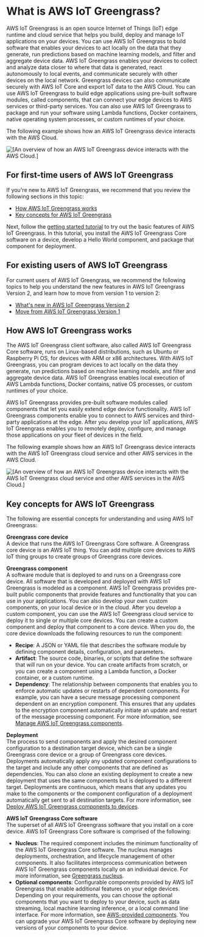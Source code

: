 # What is AWS IoT Greengrass?<a name="what-is-iot-greengrass"></a>

AWS IoT Greengrass is an open source Internet of Things \(IoT\) edge runtime and cloud service that helps you build, deploy and manage IoT applications on your devices\. You can use AWS IoT Greengrass to build software that enables your devices to act locally on the data that they generate, run predictions based on machine learning models, and filter and aggregate device data\. AWS IoT Greengrass enables your devices to collect and analyze data closer to where that data is generated, react autonomously to local events, and communicate securely with other devices on the local network\. Greengrass devices can also communicate securely with AWS IoT Core and export IoT data to the AWS Cloud\. You can use AWS IoT Greengrass to build edge applications using pre\-built software modules, called components, that can connect your edge devices to AWS services or third\-party services\. You can also use AWS IoT Greengrass to package and run your software using Lambda functions, Docker containers, native operating system processes, or custom runtimes of your choice\. 

The following example shows how an AWS IoT Greengrass device interacts with the AWS Cloud\.

![\[An overview of how an AWS IoT Greengrass device interacts with the AWS Cloud.\]](http://docs.aws.amazon.com/greengrass/v2/developerguide/images/greengrass-overview.png)

## For first\-time users of AWS IoT Greengrass<a name="first-time-user"></a>

If you're new to AWS IoT Greengrass, we recommend that you review the following sections in this topic:
+ [How AWS IoT Greengrass works](#how-it-works)
+ [Key concepts for AWS IoT Greengrass](#concept-overview)

Next, follow the [getting started tutorial](getting-started.md) to try out the basic features of AWS IoT Greengrass\. In this tutorial, you install the AWS IoT Greengrass Core software on a device, develop a Hello World component, and package that component for deployment\.

## For existing users of AWS IoT Greengrass<a name="existing-users"></a>

For current users of AWS IoT Greengrass, we recommend the following topics to help you understand the new features in AWS IoT Greengrass Version 2, and learn how to move from version 1 to version 2:
+ [What's new in AWS IoT Greengrass Version 2](greengrass-v2-whats-new.md)
+ [Move from AWS IoT Greengrass Version 1](move-from-v1.md)

## How AWS IoT Greengrass works<a name="how-it-works"></a>

The AWS IoT Greengrass client software, also called AWS IoT Greengrass Core software, runs on Linux\-based distributions, such as Ubuntu or Raspberry Pi OS, for devices with ARM or x86 architectures\. With AWS IoT Greengrass, you can program devices to act locally on the data they generate, run predictions based on machine learning models, and filter and aggregate device data\. AWS IoT Greengrass enables local execution of AWS Lambda functions, Docker contains, native OS processes, or custom runtimes of your choice\. 

AWS IoT Greengrass provides pre\-built software modules called components that let you easily extend edge device functionality\. AWS IoT Greengrass components enable you to connect to AWS services and third\-party applications at the edge\. After you develop your IoT applications, AWS IoT Greengrass enables you to remotely deploy, configure, and manage those applications on your fleet of devices in the field\.

The following example shows how an AWS IoT Greengrass device interacts with the AWS IoT Greengrass cloud service and other AWS services in the AWS Cloud\.

![\[An overview of how an AWS IoT Greengrass device interacts with the AWS IoT Greengrass cloud service and other AWS services in the AWS Cloud.\]](http://docs.aws.amazon.com/greengrass/v2/developerguide/images/greengrass-interaction.png)

## Key concepts for AWS IoT Greengrass<a name="concept-overview"></a>

The following are essential concepts for understanding and using AWS IoT Greengrass: 

****Greengrass core device****  
A device that runs the AWS IoT Greengrass Core software\. A Greengrass core device is an AWS IoT thing\. You can add multiple core devices to AWS IoT thing groups to create groups of Greengrass core devices\.

****Greengrass component****  
A software module that is deployed to and runs on a Greengrass core device\. All software that is developed and deployed with AWS IoT Greengrass is modeled as a component\. AWS IoT Greengrass provides pre\-built public components that provide features and functionality that you can use in your applications\. You can also develop your own custom components, on your local device or in the cloud\. After you develop a custom component, you can use the AWS IoT Greengrass cloud service to deploy it to single or multiple core devices\. You can create a custom component and deploy that component to a core device\. When you do, the core device downloads the following resources to run the component:  
+ **Recipe**: A JSON or YAML file that describes the software module by defining component details, configuration, and parameters\. 
+ **Artifact**: The source code, binaries, or scripts that define the software that will run on your device\. You can create artifacts from scratch, or you can create a component using a Lambda function, a Docker container, or a custom runtime\. 
+ **Dependency**: The relationship between components that enables you to enforce automatic updates or restarts of dependent components\. For example, you can have a secure message processing component dependent on an encryption component\. This ensures that any updates to the encryption component automatically initiate an update and restart of the message processing component\. 
For more information, see [Manage AWS IoT Greengrass components](manage-components.md)\.

****Deployment****  
The process to send components and apply the desired component configuration to a destination target device, which can be a single Greengrass core device or a group of Greengrass core devices\. Deployments automatically apply any updated component configurations to the target and include any other components that are defined as dependencies\. You can also clone an existing deployment to create a new deployment that uses the same components but is deployed to a different target\. Deployments are continuous, which means that any updates you make to the components or the component configuration of a deployment automatically get sent to all destination targets\. For more information, see [Deploy AWS IoT Greengrass components to devices](manage-deployments.md)\.

****AWS IoT Greengrass Core software****  
The superset of all AWS IoT Greengrass software that you install on a core device\. AWS IoT Greengrass Core software is comprised of the following:   
+ **Nucleus**: The required component includes the minimum functionality of the AWS IoT Greengrass Core software\. The nucleus manages deployments, orchestration, and lifecycle management of other components\. It also facilitates interprocess communication between AWS IoT Greengrass components locally on an individual device\. For more information, see [Greengrass nucleus](greengrass-nucleus-component.md)\. 
+ **Optional components**: Configurable components provided by AWS IoT Greengrass that enable additional features on your edge devices\. Depending on your requirements, you can choose the optional components that you want to deploy to your device, such as data streaming, local machine learning inference, or a local command line interface\. For more information, see [AWS\-provided components](public-components.md)\.
You can upgrade your AWS IoT Greengrass Core software by deploying new versions of your components to your device\.